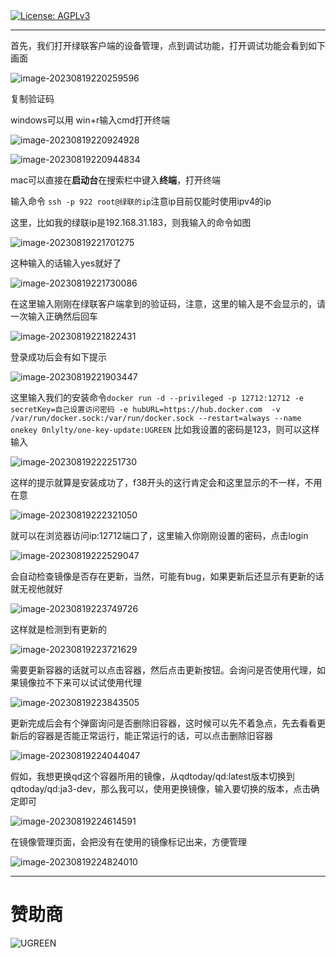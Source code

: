 <a href="https://www.gnu.org/licenses/agpl-3.0.en.html">
    <img alt="License: AGPLv3" src="https://shields.io/badge/License-AGPL%20v3-blue.svg">
  </a>

----



首先，我们打开绿联客户端的设备管理，点到调试功能，打开调试功能会看到如下画面

![image-20230819220259596](./assets/image-20230819220259596.png)

复制验证码

windows可以用 win+r输入cmd打开终端

![image-20230819220924928](./assets/image-20230819220924928.png)

![image-20230819220944834](./assets/image-20230819220944834.png)

mac可以直接在**启动台**在搜索栏中键入**终端**，打开终端

输入命令 `ssh -p 922 root@绿联的ip`注意ip目前仅能时使用ipv4的ip

这里，比如我的绿联ip是192.168.31.183，则我输入的命令如图

![image-20230819221701275](./assets/image-20230819221701275.png)

这种输入的话输入yes就好了

![image-20230819221730086](./assets/image-20230819221730086.png)

在这里输入刚刚在绿联客户端拿到的验证码，注意，这里的输入是不会显示的，请一次输入正确然后回车

![image-20230819221822431](./assets/image-20230819221822431.png)

登录成功后会有如下提示

![image-20230819221903447](./assets/image-20230819221903447.png)

这里输入我们的安装命令`docker run -d --privileged -p 12712:12712 -e secretKey=自己设置访问密码 -e hubURL=https://hub.docker.com  -v /var/run/docker.sock:/var/run/docker.sock --restart=always --name onekey 0nlylty/one-key-update:UGREEN` 比如我设置的密码是123，则可以这样输入

![image-20230819222251730](./assets/image-20230819222251730.png)

这样的提示就算是安装成功了，f38开头的这行肯定会和这里显示的不一样，不用在意

![image-20230819222321050](./assets/image-20230819222321050.png)

就可以在浏览器访问ip:12712端口了，这里输入你刚刚设置的密码，点击login

![image-20230819222529047](./assets/image-20230819222529047.png)

会自动检查镜像是否存在更新，当然，可能有bug，如果更新后还显示有更新的话就无视他就好

![image-20230819223749726](./assets/image-20230819223749726.png)

这样就是检测到有更新的

![image-20230819223721629](./assets/image-20230819223721629.png)

需要更新容器的话就可以点击容器，然后点击更新按钮。会询问是否使用代理，如果镜像拉不下来可以试试使用代理

![image-20230819223843505](./assets/image-20230819223843505.png)

更新完成后会有个弹窗询问是否删除旧容器，这时候可以先不着急点，先去看看更新后的容器是否能正常运行，能正常运行的话，可以点击删除旧容器

![image-20230819224044047](./assets/image-20230819224044047.png)

假如，我想更换qd这个容器所用的镜像，从qdtoday/qd:latest版本切换到qdtoday/qd:ja3-dev，那么我可以，使用更换镜像，输入要切换的版本，点击确定即可

![image-20230819224614591](./assets/image-20230819224614591.png)

在镜像管理页面，会把没有在使用的镜像标记出来，方便管理

![image-20230819224824010](./assets/image-20230819224824010.png)

---

# 赞助商

![UGREEN](./assets/UGREEN.png)